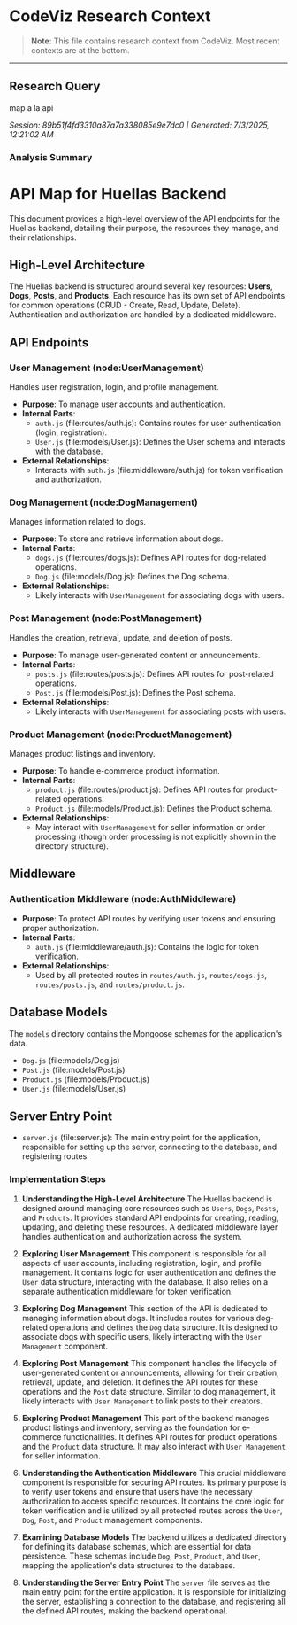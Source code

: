 # CodeViz Research Context

> **Note**: This file contains research context from CodeViz. Most recent contexts are at the bottom.

---

## Research Query

map a la api

*Session: 89b51f4fd3310a87a7a338085e9e7dc0 | Generated: 7/3/2025, 12:21:02 AM*

### Analysis Summary

# API Map for Huellas Backend

This document provides a high-level overview of the API endpoints for the Huellas backend, detailing their purpose, the resources they manage, and their relationships.

## High-Level Architecture

The Huellas backend is structured around several key resources: **Users**, **Dogs**, **Posts**, and **Products**. Each resource has its own set of API endpoints for common operations (CRUD - Create, Read, Update, Delete). Authentication and authorization are handled by a dedicated middleware.

## API Endpoints

### User Management (node:UserManagement)
Handles user registration, login, and profile management.
- **Purpose**: To manage user accounts and authentication.
- **Internal Parts**:
    - `auth.js` (file:routes/auth.js): Contains routes for user authentication (login, registration).
    - `User.js` (file:models/User.js): Defines the User schema and interacts with the database.
- **External Relationships**:
    - Interacts with `auth.js` (file:middleware/auth.js) for token verification and authorization.

### Dog Management (node:DogManagement)
Manages information related to dogs.
- **Purpose**: To store and retrieve information about dogs.
- **Internal Parts**:
    - `dogs.js` (file:routes/dogs.js): Defines API routes for dog-related operations.
    - `Dog.js` (file:models/Dog.js): Defines the Dog schema.
- **External Relationships**:
    - Likely interacts with `UserManagement` for associating dogs with users.

### Post Management (node:PostManagement)
Handles the creation, retrieval, update, and deletion of posts.
- **Purpose**: To manage user-generated content or announcements.
- **Internal Parts**:
    - `posts.js` (file:routes/posts.js): Defines API routes for post-related operations.
    - `Post.js` (file:models/Post.js): Defines the Post schema.
- **External Relationships**:
    - Likely interacts with `UserManagement` for associating posts with users.

### Product Management (node:ProductManagement)
Manages product listings and inventory.
- **Purpose**: To handle e-commerce product information.
- **Internal Parts**:
    - `product.js` (file:routes/product.js): Defines API routes for product-related operations.
    - `Product.js` (file:models/Product.js): Defines the Product schema.
- **External Relationships**:
    - May interact with `UserManagement` for seller information or order processing (though order processing is not explicitly shown in the directory structure).

## Middleware

### Authentication Middleware (node:AuthMiddleware)
- **Purpose**: To protect API routes by verifying user tokens and ensuring proper authorization.
- **Internal Parts**:
    - `auth.js` (file:middleware/auth.js): Contains the logic for token verification.
- **External Relationships**:
    - Used by all protected routes in `routes/auth.js`, `routes/dogs.js`, `routes/posts.js`, and `routes/product.js`.

## Database Models

The `models` directory contains the Mongoose schemas for the application's data.
- `Dog.js` (file:models/Dog.js)
- `Post.js` (file:models/Post.js)
- `Product.js` (file:models/Product.js)
- `User.js` (file:models/User.js)

## Server Entry Point

- `server.js` (file:server.js): The main entry point for the application, responsible for setting up the server, connecting to the database, and registering routes.

### Implementation Steps

1. **Understanding the High-Level Architecture**
   The Huellas backend is designed around managing core resources such as `Users`, `Dogs`, `Posts`, and `Products`. It provides standard API endpoints for creating, reading, updating, and deleting these resources. A dedicated middleware layer handles authentication and authorization across the system.

2. **Exploring User Management**
   This component is responsible for all aspects of user accounts, including registration, login, and profile management. It contains logic for user authentication and defines the `User` data structure, interacting with the database. It also relies on a separate authentication middleware for token verification.

3. **Exploring Dog Management**
   This section of the API is dedicated to managing information about dogs. It includes routes for various dog-related operations and defines the `Dog` data structure. It is designed to associate dogs with specific users, likely interacting with the `User Management` component.

4. **Exploring Post Management**
   This component handles the lifecycle of user-generated content or announcements, allowing for their creation, retrieval, update, and deletion. It defines the API routes for these operations and the `Post` data structure. Similar to dog management, it likely interacts with `User Management` to link posts to their creators.

5. **Exploring Product Management**
   This part of the backend manages product listings and inventory, serving as the foundation for e-commerce functionalities. It defines API routes for product operations and the `Product` data structure. It may also interact with `User Management` for seller information.

6. **Understanding the Authentication Middleware**
   This crucial middleware component is responsible for securing API routes. Its primary purpose is to verify user tokens and ensure that users have the necessary authorization to access specific resources. It contains the core logic for token verification and is utilized by all protected routes across the `User`, `Dog`, `Post`, and `Product` management components.

7. **Examining Database Models**
   The backend utilizes a dedicated directory for defining its database schemas, which are essential for data persistence. These schemas include `Dog`, `Post`, `Product`, and `User`, mapping the application's data structures to the database.

8. **Understanding the Server Entry Point**
   The `server` file serves as the main entry point for the entire application. It is responsible for initializing the server, establishing a connection to the database, and registering all the defined API routes, making the backend operational.

